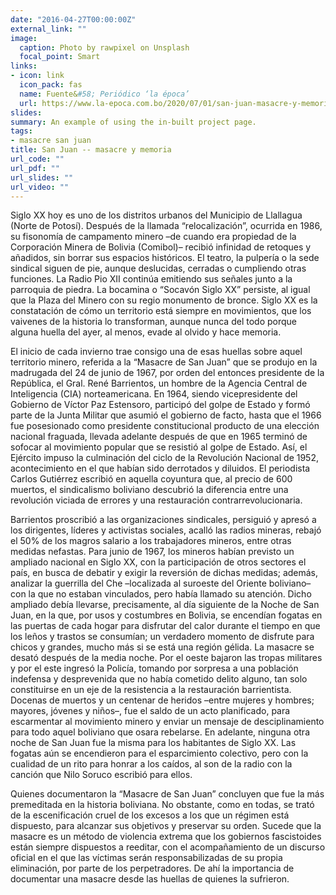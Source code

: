 ```yaml
---
date: "2016-04-27T00:00:00Z"
external_link: ""
image:
  caption: Photo by rawpixel on Unsplash
  focal_point: Smart
links:
- icon: link
  icon_pack: fas
  name: Fuente&#58; Periódico ‘la época’
  url: https://www.la-epoca.com.bo/2020/07/01/san-juan-masacre-y-memoria/
slides: 
summary: An example of using the in-built project page.
tags:
- masacre san juan
title: San Juan -- masacre y memoria
url_code: ""
url_pdf: ""
url_slides: ""
url_video: ""
---
```


Siglo XX hoy es uno de los distritos urbanos del Municipio de Llallagua (Norte de Potosí). Después de la llamada “relocalización”, ocurrida en 1986, su fisonomía de campamento minero –de cuando era propiedad de la Corporación Minera de Bolivia (Comibol)– recibió infinidad de retoques y añadidos, sin borrar sus espacios históricos. El teatro, la pulpería o la sede sindical siguen de pie, aunque deslucidas, cerradas o cumpliendo otras funciones. La Radio Pio XII continúa emitiendo sus señales junto a la parroquia de piedra. La bocamina o “Socavón Siglo XX” persiste, al igual que la Plaza del Minero con su regio monumento de bronce. Siglo XX es la constatación de cómo un territorio está siempre en movimientos, que los vaivenes de la historia lo transforman, aunque nunca del todo porque alguna huella del ayer, al menos, evade al olvido y hace memoria.

El inicio de cada invierno trae consigo una de esas huellas sobre aquel territorio minero, referida a la “Masacre de San Juan” que se produjo en la madrugada del 24 de junio de 1967, por orden del entonces presidente de la República, el Gral. René Barrientos, un hombre de la Agencia Central de Inteligencia (CIA) norteamericana. En 1964, siendo vicepresidente del Gobierno de Víctor Paz Estensoro, participó del golpe de Estado y formó parte de la Junta Militar que asumió el gobierno de facto, hasta que el 1966 fue posesionado como presidente constitucional producto de una elección nacional fraguada, llevada adelante después de que en 1965 terminó de sofocar al movimiento popular que se resistió al golpe de Estado. Así, el Ejército impuso la culminación del ciclo de la Revolución Nacional de 1952, acontecimiento en el que habían sido derrotados y diluidos. El periodista Carlos Gutiérrez escribió en aquella coyuntura que, al precio de 600 muertos, el sindicalismo boliviano descubrió la diferencia entre una revolución viciada de errores y una restauración contrarrevolucionaria.

Barrientos proscribió a las organizaciones sindicales, persiguió y apresó a los dirigentes, líderes y activistas sociales, acalló las radios mineras, rebajó el 50% de los magros salario a los trabajadores mineros, entre otras medidas nefastas. Para junio de 1967, los mineros habían previsto un ampliado nacional en Siglo XX, con la participación de otros sectores el país, en busca de debatir y exigir la reversión de dichas medidas; además, analizar la guerrilla del Che –localizada al suroeste del Oriente boliviano– con la que no estaban vinculados, pero había llamado su atención. Dicho ampliado debía llevarse, precisamente, al día siguiente de la Noche de San Juan, en la que, por usos y costumbres en Bolivia, se encendían fogatas en las puertas de cada hogar para disfrutar del calor durante el tiempo en que los leños y trastos se consumían; un verdadero momento de disfrute para chicos y grandes, mucho más si se está una región gélida.
La masacre se desató después de la media noche. Por el oeste bajaron las tropas militares y por el este ingresó la Policía, tomando por sorpresa a una población indefensa y desprevenida que no había cometido delito alguno, tan solo constituirse en un eje de la resistencia a la restauración barrientista. Docenas de muertos y un centenar de heridos –entre mujeres y hombres; mayores, jóvenes y niños–, fue el saldo de un acto planificado, para escarmentar al movimiento minero y enviar un mensaje de desciplinamiento para todo aquel boliviano que osara rebelarse. En adelante, ninguna otra noche de San Juan fue la misma para los habitantes de Siglo XX. Las fogatas aún se encendieron para el esparcimiento colectivo, pero con la cualidad de un rito para honrar a los caídos, al son de la radio con la canción que Nilo Soruco escribió para ellos.

Quienes documentaron la “Masacre de San Juan” concluyen que fue la más premeditada en la historia boliviana. No obstante, como en todas, se trató de la escenificación cruel de los excesos a los que un régimen está dispuesto, para alcanzar sus objetivos y preservar su orden. Sucede que la masacre es un método de violencia extrema que los gobiernos fascistoides están siempre dispuestos a reeditar, con el acompañamiento de un discurso oficial en el que las víctimas serán responsabilizadas de su propia eliminación, por parte de los perpetradores. De ahí la importancia de documentar una masacre desde las huellas de quienes la sufrieron.